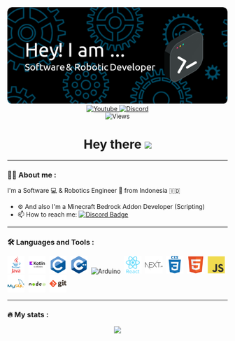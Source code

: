<!-- Original JustSkyDev README.md -->

<div>
  <div id="container" align="center">
    <div id="header-image">
      <img src="/images/header-image.png" alt="Header" />
    </div>
    <div id="badges">
      <a href="https://youtube.com/@JustSkyDev">
        <img src="https://img.shields.io/badge/YouTube-ff0000?style=for-the-badge&logo=youtube&logoColor=white" alt="Youtube"/>
      </a>
      <a href="https://discord.gg/ffZHPHRBhY">
        <img src="https://img.shields.io/badge/Discord-blue?style=for-the-badge&logo=discord&logoColor=white" alt="Discord"/>
      </a>
    </div>
    <div id="stats-a">
      <img src="https://komarev.com/ghpvc/?username=JustSkyDev&style=flat-square&color=blue" alt="Views"/>
      <h1>
        Hey there
        <img src="https://media.giphy.com/media/hvRJCLFzcasrR4ia7z/giphy.gif" width="30px"/>
      </h1>
    </div>
  </div>
  
  --- 
  
  ### 👨‍💻 About me :
  
  I'm a Software 💻 & Robotics Engineer 🤖 from Indonesia 🇮🇩
  - ⚙️ And also I'm a Minecraft Bedrock Addon Developer (Scripting)
  - 📫 How to reach me: [![Discord Badge](https://img.shields.io/badge/-discord-blue?style=flat&logo=Discord&logoColor=white)](https://discordapp.com/users/625970059503992843)

  ---
  
  ### 🛠️ Languages and Tools :

  <div>
    <img src="https://github.com/devicons/devicon/blob/master/icons/java/java-original-wordmark.svg" title="Java" alt="Java" width="40" height="40"/>&nbsp;
    <img src="https://github.com/devicons/devicon/blob/master/icons/kotlin/kotlin-original-wordmark.svg" title="Kotlin" alt="Kotlin" width="40" height="40"/>&nbsp;
    <img src="https://github.com/devicons/devicon/blob/master/icons/c/c-original.svg" title="C" alt="C" width="40" height="40"/>&nbsp;
    <img src="https://github.com/devicons/devicon/blob/master/icons/cplusplus/cplusplus-original.svg" title="CPP" alt="CPP" width="40" height="40"/>&nbsp;
    <img src="https://github.com/devicons/devicon/blob/master/icons/auduino/auduino-original-wordmark.svg" title="Arduino" alt="Arduino" width="40" height="40"/>&nbsp;
    <img src="https://github.com/devicons/devicon/blob/master/icons/react/react-original-wordmark.svg" title="React" alt="React" width="40" height="40"/>&nbsp;
    <img src="https://github.com/devicons/devicon/blob/master/icons/nextjs/nextjs-original-wordmark.svg" title="NextJS" alt="NextJS" width="40" height="40"/>&nbsp;
    <img src="https://github.com/devicons/devicon/blob/master/icons/css3/css3-plain-wordmark.svg"  title="CSS3" alt="CSS" width="40" height="40"/>&nbsp;
    <img src="https://github.com/devicons/devicon/blob/master/icons/html5/html5-original.svg" title="HTML5" alt="HTML" width="40" height="40"/>&nbsp;
    <img src="https://github.com/devicons/devicon/blob/master/icons/javascript/javascript-original.svg" title="JavaScript" alt="JavaScript" width="40" height="40"/>&nbsp;
    <img src="https://github.com/devicons/devicon/blob/master/icons/mysql/mysql-original-wordmark.svg" title="MySQL"  alt="MySQL" width="40" height="40"/>&nbsp;
    <img src="https://github.com/devicons/devicon/blob/master/icons/nodejs/nodejs-original-wordmark.svg" title="NodeJS" alt="NodeJS" width="40" height="40"/>&nbsp;
    <img src="https://github.com/devicons/devicon/blob/master/icons/git/git-original-wordmark.svg" title="Git" alt="Git" width="40" height="40"/>
  </div>
  
  --- 
  
  ### 🔥 My stats : 
  
  <div align="center">
    <a href="https://git.io/streak-stats"> <img src="https://github-readme-streak-stats.herokuapp.com/?user=JustSkyDev&theme=dark&background=000000" />
    </a>
  </div>
  
  
  
</div>